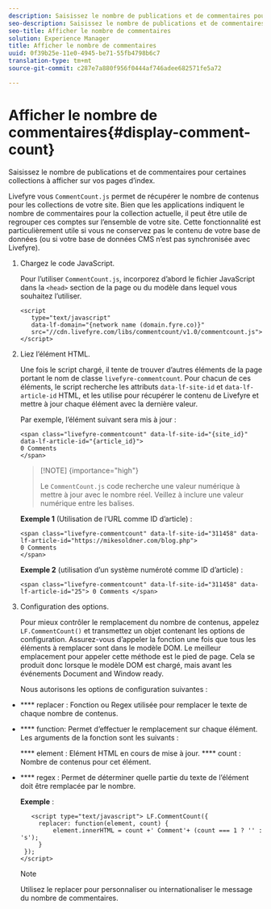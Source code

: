 ```yaml
---
description: Saisissez le nombre de publications et de commentaires pour certaines collections à afficher sur vos pages d’index.
seo-description: Saisissez le nombre de publications et de commentaires pour certaines collections à afficher sur vos pages d’index.
seo-title: Afficher le nombre de commentaires
solution: Experience Manager
title: Afficher le nombre de commentaires
uuid: 0f39b25e-11e0-4945-be71-55fb4798b6c7
translation-type: tm+mt
source-git-commit: c287e7a880f956f0444af746adee682571fe5a72

---
```



# Afficher le nombre de commentaires{#display-comment-count}

Saisissez le nombre de publications et de commentaires pour certaines collections à afficher sur vos pages d’index.

Livefyre vous `CommentCount.js` permet de récupérer le nombre de contenus pour les collections de votre site. Bien que les applications indiquent le nombre de commentaires pour la collection actuelle, il peut être utile de regrouper ces comptes sur l’ensemble de votre site. Cette fonctionnalité est particulièrement utile si vous ne conservez pas le contenu de votre base de données (ou si votre base de données CMS n’est pas synchronisée avec Livefyre).

1. Chargez le code JavaScript.

   Pour l’utiliser `CommentCount.js`, incorporez d’abord le fichier JavaScript dans la `<head>` section de la page ou du modèle dans lequel vous souhaitez l’utiliser.

   ```
   <script 
      type="text/javascript" 
      data-lf-domain="{network name (domain.fyre.co)}" 
      src="//cdn.livefyre.com/libs/commentcount/v1.0/commentcount.js"> 
   </script>
   ```

1. Liez l’élément HTML.

   Une fois le script chargé, il tente de trouver d’autres éléments de la page portant le nom de classe `livefyre-commentcount`. Pour chacun de ces éléments, le script recherche les attributs `data-lf-site-id` et `data-lf-article-id` HTML, et les utilise pour récupérer le contenu de Livefyre et mettre à jour chaque élément avec la dernière valeur.

   Par exemple, l’élément suivant sera mis à jour :

   ```
   <span class="livefyre-commentcount" data-lf-site-id="{site_id}" data-lf-article-id="{article_id}"> 
   0 Comments  
   </span>
   ```

   >[!NOTE] {importance="high"}
   >
   >Le `CommentCount.js` code recherche une valeur numérique à mettre à jour avec le nombre réel. Veillez à inclure une valeur numérique entre les balises.

   **Exemple 1** (Utilisation de l’URL comme ID d’article) :

   ```
   <span class="livefyre-commentcount" data-lf-site-id="311458" data-lf-article-id="https://mikesoldner.com/blog.php">  
   0 Comments  
   </span>
   ```

   **Exemple 2** (utilisation d’un système numéroté comme ID d’article) :

   ```
   <span class="livefyre-commentcount" data-lf-site-id="311458" data-lf-article-id="25"> 0 Comments </span>
   ```

1. Configuration des options.

   Pour mieux contrôler le remplacement du nombre de contenus, appelez `LF.CommentCount()` et transmettez un objet contenant les options de configuration. Assurez-vous d’appeler la fonction une fois que tous les éléments à remplacer sont dans le modèle DOM. Le meilleur emplacement pour appeler cette méthode est le pied de page. Cela se produit donc lorsque le modèle DOM est chargé, mais avant les événements Document and Window ready.

   Nous autorisons les options de configuration suivantes :

* **** replacer : Fonction ou Regex utilisée pour remplacer le texte de chaque nombre de contenus.

* **** function: Permet d’effectuer le remplacement sur chaque élément. Les arguments de la fonction sont les suivants :

   **** element : Elément HTML en cours de mise à jour.
   **** count : Nombre de contenus pour cet élément.

* **** regex : Permet de déterminer quelle partie du texte de l’élément doit être remplacée par le nombre.

   **Exemple** :

   ```
      <script type="text/javascript"> LF.CommentCount({ 
        replacer: function(element, count) { 
            element.innerHTML = count +' Comment'+ (count === 1 ? '' : 's'); 
        } 
    }); 
   </script>
   ```

   >[!NOTE]
   >
   >Utilisez le replacer pour personnaliser ou internationaliser le message du nombre de commentaires.
